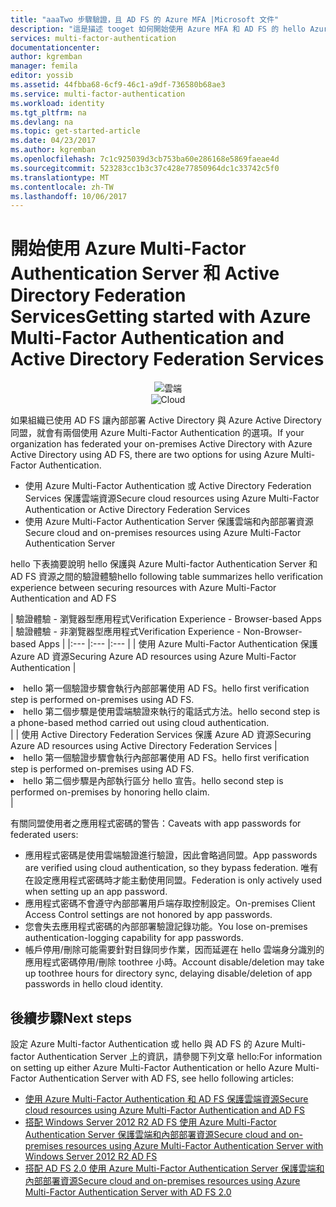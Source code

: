 ```yaml
---
title: "aaaTwo 步驟驗證，且 AD FS 的 Azure MFA |Microsoft 文件"
description: "這是描述 tooget 如何開始使用 Azure MFA 和 AD FS 的 hello Azure 多因素驗證頁面。"
services: multi-factor-authentication
documentationcenter: 
author: kgremban
manager: femila
editor: yossib
ms.assetid: 44fbba68-6cf9-46c1-a9df-736580b68ae3
ms.service: multi-factor-authentication
ms.workload: identity
ms.tgt_pltfrm: na
ms.devlang: na
ms.topic: get-started-article
ms.date: 04/23/2017
ms.author: kgremban
ms.openlocfilehash: 7c1c925039d3cb753ba60e286168e5869faeae4d
ms.sourcegitcommit: 523283cc1b3c37c428e77850964dc1c33742c5f0
ms.translationtype: MT
ms.contentlocale: zh-TW
ms.lasthandoff: 10/06/2017
---
```

# <a name="getting-started-with-azure-multi-factor-authentication-and-active-directory-federation-services"></a><span data-ttu-id="81351-103">開始使用 Azure Multi-Factor Authentication Server 和 Active Directory Federation Services</span><span class="sxs-lookup"><span data-stu-id="81351-103">Getting started with Azure Multi-Factor Authentication and Active Directory Federation Services</span></span>
<span data-ttu-id="81351-104"><center>![雲端](./media/multi-factor-authentication-get-started-adfs/adfs.png)</center></span><span class="sxs-lookup"><span data-stu-id="81351-104"><center>![Cloud](./media/multi-factor-authentication-get-started-adfs/adfs.png)</center></span></span>

<span data-ttu-id="81351-105">如果組織已使用 AD FS 讓內部部署 Active Directory 與 Azure Active Directory 同盟，就會有兩個使用 Azure Multi-Factor Authentication 的選項。</span><span class="sxs-lookup"><span data-stu-id="81351-105">If your organization has federated your on-premises Active Directory with Azure Active Directory using AD FS, there are two options for using Azure Multi-Factor Authentication.</span></span>

* <span data-ttu-id="81351-106">使用 Azure Multi-Factor Authentication 或 Active Directory Federation Services 保護雲端資源</span><span class="sxs-lookup"><span data-stu-id="81351-106">Secure cloud resources using Azure Multi-Factor Authentication or Active Directory Federation Services</span></span>
* <span data-ttu-id="81351-107">使用 Azure Multi-Factor Authentication Server 保護雲端和內部部署資源</span><span class="sxs-lookup"><span data-stu-id="81351-107">Secure cloud and on-premises resources using Azure Multi-Factor Authentication Server</span></span>

<span data-ttu-id="81351-108">hello 下表摘要說明 hello 保護與 Azure Multi-factor Authentication Server 和 AD FS 資源之間的驗證體驗</span><span class="sxs-lookup"><span data-stu-id="81351-108">hello following table summarizes hello verification experience between securing resources with Azure Multi-Factor Authentication and AD FS</span></span>

| <span data-ttu-id="81351-109">驗證體驗 - 瀏覽器型應用程式</span><span class="sxs-lookup"><span data-stu-id="81351-109">Verification Experience - Browser-based Apps</span></span> | <span data-ttu-id="81351-110">驗證體驗 - 非瀏覽器型應用程式</span><span class="sxs-lookup"><span data-stu-id="81351-110">Verification Experience - Non-Browser-based Apps</span></span> |
|:--- |:--- |:--- |
| <span data-ttu-id="81351-111">使用 Azure Multi-Factor Authentication 保護 Azure AD 資源</span><span class="sxs-lookup"><span data-stu-id="81351-111">Securing Azure AD resources using Azure Multi-Factor Authentication</span></span> |<li><span data-ttu-id="81351-112">hello 第一個驗證步驟會執行內部部署使用 AD FS。</span><span class="sxs-lookup"><span data-stu-id="81351-112">hello first verification step is performed on-premises using AD FS.</span></span></li> <li><span data-ttu-id="81351-113">hello 第二個步驟是使用雲端驗證來執行的電話式方法。</span><span class="sxs-lookup"><span data-stu-id="81351-113">hello second step is a phone-based method carried out using cloud authentication.</span></span></li> |
| <span data-ttu-id="81351-114">使用 Active Directory Federation Services 保護 Azure AD 資源</span><span class="sxs-lookup"><span data-stu-id="81351-114">Securing Azure AD resources using Active Directory Federation Services</span></span> |<li><span data-ttu-id="81351-115">hello 第一個驗證步驟會執行內部部署使用 AD FS。</span><span class="sxs-lookup"><span data-stu-id="81351-115">hello first verification step is performed on-premises using AD FS.</span></span></li><li><span data-ttu-id="81351-116">hello 第二個步驟是內部執行區分 hello 宣告。</span><span class="sxs-lookup"><span data-stu-id="81351-116">hello second step is performed on-premises by honoring hello claim.</span></span></li> |

<span data-ttu-id="81351-117">有關同盟使用者之應用程式密碼的警告：</span><span class="sxs-lookup"><span data-stu-id="81351-117">Caveats with app passwords for federated users:</span></span>

* <span data-ttu-id="81351-118">應用程式密碼是使用雲端驗證進行驗證，因此會略過同盟。</span><span class="sxs-lookup"><span data-stu-id="81351-118">App passwords are verified using cloud authentication, so they bypass federation.</span></span> <span data-ttu-id="81351-119">唯有在設定應用程式密碼時才能主動使用同盟。</span><span class="sxs-lookup"><span data-stu-id="81351-119">Federation is only actively used when setting up an app password.</span></span>
* <span data-ttu-id="81351-120">應用程式密碼不會遵守內部部署用戶端存取控制設定。</span><span class="sxs-lookup"><span data-stu-id="81351-120">On-premises Client Access Control settings are not honored by app passwords.</span></span>
* <span data-ttu-id="81351-121">您會失去應用程式密碼的內部部署驗證記錄功能。</span><span class="sxs-lookup"><span data-stu-id="81351-121">You lose on-premises authentication-logging capability for app passwords.</span></span>
* <span data-ttu-id="81351-122">帳戶停用/刪除可能需要針對目錄同步作業，因而延遲在 hello 雲端身分識別的應用程式密碼停用/刪除 toothree 小時。</span><span class="sxs-lookup"><span data-stu-id="81351-122">Account disable/deletion may take up toothree hours for directory sync, delaying disable/deletion of app passwords in hello cloud identity.</span></span>

## <a name="next-steps"></a><span data-ttu-id="81351-123">後續步驟</span><span class="sxs-lookup"><span data-stu-id="81351-123">Next steps</span></span>
<span data-ttu-id="81351-124">設定 Azure Multi-factor Authentication 或 hello 與 AD FS 的 Azure Multi-factor Authentication Server 上的資訊，請參閱下列文章 hello:</span><span class="sxs-lookup"><span data-stu-id="81351-124">For information on setting up either Azure Multi-Factor Authentication or hello Azure Multi-Factor Authentication Server with AD FS, see hello following articles:</span></span>

* [<span data-ttu-id="81351-125">使用 Azure Multi-Factor Authentication 和 AD FS 保護雲端資源</span><span class="sxs-lookup"><span data-stu-id="81351-125">Secure cloud resources using Azure Multi-Factor Authentication and AD FS</span></span>](multi-factor-authentication-get-started-adfs-cloud.md)
* [<span data-ttu-id="81351-126">搭配 Windows Server 2012 R2 AD FS 使用 Azure Multi-Factor Authentication Server 保護雲端和內部部署資源</span><span class="sxs-lookup"><span data-stu-id="81351-126">Secure cloud and on-premises resources using Azure Multi-Factor Authentication Server with Windows Server 2012 R2 AD FS</span></span>](multi-factor-authentication-get-started-adfs-w2k12.md)
* [<span data-ttu-id="81351-127">搭配 AD FS 2.0 使用 Azure Multi-Factor Authentication Server 保護雲端和內部部署資源</span><span class="sxs-lookup"><span data-stu-id="81351-127">Secure cloud and on-premises resources using Azure Multi-Factor Authentication Server with AD FS 2.0</span></span>](multi-factor-authentication-get-started-adfs-adfs2.md)

